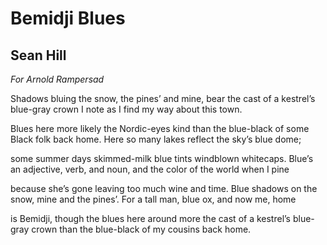 # Bemidji Blues
## Sean Hill
_For Arnold Rampersad_

Shadows bluing the snow, the pines’ and mine,
bear the cast of a kestrel’s blue-gray crown
I note as I find my way about this town.

Blues here more likely the Nordic-eyes kind
than the blue-black of some Black folk back home.
Here so many lakes reflect the sky’s blue dome;

some summer days skimmed-milk blue tints windblown
whitecaps. Blue’s an adjective, verb, and noun,
and the color of the world when I pine

because she’s gone leaving too much wine and time.
Blue shadows on the snow, mine and the pines’.
For a tall man, blue ox, and now me, home

is Bemidji, though the blues here around
more the cast of a kestrel’s blue-gray crown
than the blue-black of my cousins back home.